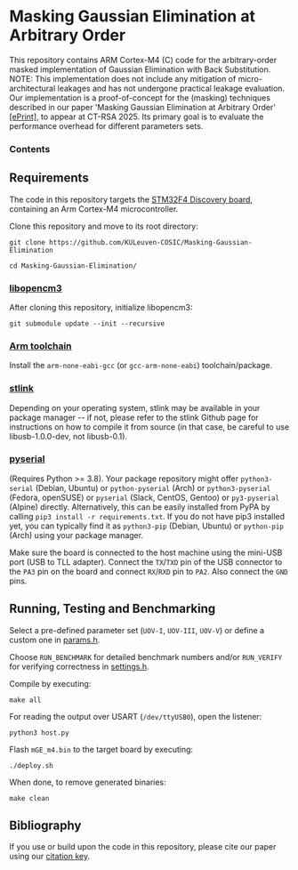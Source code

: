 # Masking Gaussian Elimination at Arbitrary Order
This repository contains ARM Cortex-M4 (C) code for the arbitrary-order masked implementation of Gaussian Elimination with Back Substitution.\
NOTE: This implementation does not include any mitigation of micro-architectural leakages and has not undergone practical leakage evaluation. Our implementation is a proof-of-concept for the (masking) techniques described in our paper 'Masking Gaussian Elimination at Arbitrary Order' [[ePrint]](http://eprint.iacr.org/2024/1777), to appear at CT-RSA 2025. Its primary goal is to evaluate the performance overhead for different parameters sets. 
### Contents

## Requirements
The code in this repository targets the [STM32F4 Discovery board](https://www.st.com/en/evaluation-tools/stm32f4discovery.html), containing an Arm Cortex-M4 microcontroller.

Clone this repository and move to its root directory:
```shell
git clone https://github.com/KULeuven-COSIC/Masking-Gaussian-Elimination 
```
```shell
cd Masking-Gaussian-Elimination/
```

### [libopencm3](https://github.com/libopencm3/libopencm3)
After cloning this repository, initialize libopencm3:
```shell
git submodule update --init --recursive
```
### [Arm toolchain](https://developer.arm.com/downloads/-/arm-gnu-toolchain-downloads)
Install the `arm-none-eabi-gcc` (or `gcc-arm-none-eabi`) toolchain/package.

### [stlink](https://github.com/texane/stlink)
Depending on your operating system, stlink may be available in your package manager -- if not, please refer to the stlink Github page for instructions on how to compile it from source (in that case, be careful to use libusb-1.0.0-dev, not libusb-0.1).

### [pyserial](https://github.com/pyserial/pyserial)
(Requires Python >= 3.8). Your package repository might offer `python3-serial` (Debian, Ubuntu) or `python-pyserial` (Arch) or `python3-pyserial` (Fedora, openSUSE) or `pyserial` (Slack, CentOS, Gentoo) or `py3-pyserial` (Alpine) directly. Alternatively, this can be easily installed from PyPA by calling `pip3 install -r requirements.txt`. If you do not have pip3 installed yet, you can typically find it as `python3-pip` (Debian, Ubuntu) or `python-pip` (Arch) using your package manager.

Make sure the board is connected to the host machine using the mini-USB port (USB to TLL adapter). Connect the `TX`/`TXD` pin of the USB connector to the `PA3` pin on the board and connect `RX`/`RXD` pin to `PA2`. Also connect the `GND` pins.

## Running, Testing and Benchmarking
Select a pre-defined parameter set (`UOV-I`, `UOV-III`, `UOV-V`) or define a custom one in [params.h](src/params.h).

Choose `RUN_BENCHMARK` for detailed benchmark numbers and/or `RUN_VERIFY` for verifying correctness in [settings.h](src/settings.h).

Compile by executing:
```shell
make all
```

For reading the output over USART (`/dev/ttyUSB0`), open the listener:
```shell
python3 host.py
```

Flash `mGE_m4.bin` to the target board by executing:
```shell
./deploy.sh 
```

When done, to remove generated binaries:
```shell
make clean
```

## Bibliography
If you use or build upon the code in this repository, please cite our paper using our [citation key](CITATION).